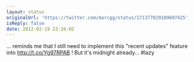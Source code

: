 ```yaml
---
layout: status
originalUrl: 'https://twitter.com/marcgg/status/171377029189607425'
isReply: false
date: 2012-02-19 23:34:02
---
```


... reminds me that I still need to implement this "recent updates" feature into http://t.co/Yg97RPAB ! But it's midnight already... #lazy
